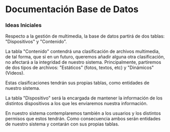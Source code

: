 # Documentación Base de Datos

### Ideas Iniciales

Respecto a la gestión de multimedia, la base de datos partirá de dos tablas: "Dispositivos" y "Contenido".

La tabla "Contenido" contendrá una clasificación de archivos multimedia, de tal forma, que si en un futuro, 
queremos añadir alguna otra clasificación, no afectará a la integridad de nuestro sistema. Principalmente, 
partiremos de dos tipos de archivos: "Estáticos" (fotos, textos, etc) y "Dinámicos" (Videos).

Estas clasificaciones tendrán sus propias tablas, como entidades de nuestro sistema.

La tabla "Dispositivo" será la encargada de mantener la información de los distintos dispositivos a los que 
les enviaremos nuestra información.

En nuestro sistema contemplaremos también a los usuarios y los distintos permisos que estos tendrán. Como 
consecuencia ambos serán entidades de nuestro sistema y contarán con sus propias tablas.
